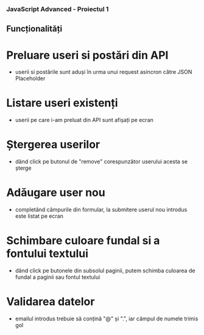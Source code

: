 ### JavaScript Advanced - Proiectul 1

## Funcționalități

# Preluare useri si postări din API 
 - userii si postările sunt aduși în urma unui request asincron către JSON Placeholder
# Listare useri existenți 
 - userii pe care i-am preluat din API sunt afișați pe ecran
# Ștergerea userilor
 - dând click pe butonul de "remove" corespunzător userului acesta se șterge
# Adăugare user nou
 - completând câmpurile din formular, la submitere userul nou introdus este listat pe ecran
# Schimbare culoare fundal si a fontului textului
 - dând click pe butonele din subsolul paginii, putem schimba culoarea de fundal a paginii sau fontul textului
# Validarea datelor
 - emailul introdus trebuie să conțină "@" și ".", iar câmpul de numele trimis gol

